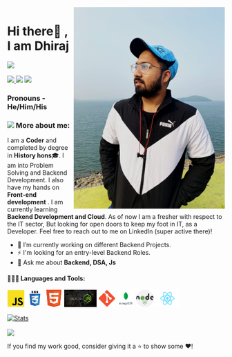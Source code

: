 
<img align='right' src='Entry Pic.jpeg' width='350", height = "200"'>

# Hi there👋 , I am Dhiraj
  
  [<img src="https://img.icons8.com/color/48/000000/linkedin.png" width="3.5%"/>](https://www.linkedin.com/in/dhiraj-kumar-rai-0297241a1/)
  <!-- [<img src="https://img.icons8.com/bubbles/50/4a90e2/domain.png" width="3.5%"/>](https://shubham9471.github.io/ShubhamVerma/) -->
  <a href="dhirajkumarr579@gmail.com"> <img src="https://img.icons8.com/fluent/48/000000/gmail.png" width="3.5%"/> </a>
  [<img src="https://img.icons8.com/fluent/48/4a90e2/github.png" width="3.5%"/>](https://github.com/dhi705042)
  [<img src="https://upload.wikimedia.org/wikipedia/commons/1/19/LeetCode_logo_black.png" width="3.5%"/>](https://leetcode.com/dhi2511/)
  <!-- [<img src="https://mpng.subpng.com/20180629/vue/kisspng-www-mevrouwpak-nl-advertising-graphic-design-insta-instagramm-5b3692f028e740.4061558515303032161676.jpg" width="3.5%"/>](https://www.instagram.com/shubham_9471/) -->
  
  
### Pronouns - He/Him/His 
  
### <img src="https://img.icons8.com/emoji/48/000000/man-technologyst.png"/> More about me:
  
I am a **Coder** and completed by degree in **History hons**:mortar_board:. I am into Problem Solving and Backend Development. I also have my hands on <b>Front-end development</b> . I am currently learning <b>Backend Development and Cloud</b>. As of now I am a fresher with respect to the IT sector, But looking for open doors to keep my foot in IT, as a Developer. Feel free to reach out to me on LinkedIn (super active there)!
  
<!-- ### :1st_place_medal: Some of my acheivements:

* 5 ⭐ on <a href = "https://www.hackerrank.com/dhirajkumarr579" target="_blank">HackerRank</a>
* 500+ Questions on <a href = "https://leetcode.com/dhi2511/" target="_blank">Leetcode</a>.
* Secured 1st place in College's Final Year Project. -->

- 🔭 I’m currently working on different Backend Projects.
- ⚡ I'm looking for an entry-level Backend Roles.
- 💬 Ask me about <b> Backend, DSA, Js</b>
<!-- - <a href = "https://drive.google.com/file/d/1WJmwJ4dO7uD-SvA87Exb_8NK2qXPFdLh/view?usp=sharing" target="_blank"><b>RESUME</b></a>. -->
  
#### 👨🏻‍💻 Languages and Tools: <br />
<!-- <code><img height="40" src="/images/python.png"></code> -->
<code><img height="40" src="/images/js.png"></code>
<code><img height="40" src="/images/css.png"></code>
<code><img height="40" src="/images/html.png"></code>
<code><img height="40" src="/images/Express.png"></code>
<code><img height="40" src="/images/git.png"></code>
<code><img height="40" src="/images/mongoDb.png"></code>
<code><img height="40" src="/images/nodejs.png"></code>
<code><img height="40" src="/images/1280px-React-icon.svg.png"></code>

  
  [![Stats](https://github-readme-stats.vercel.app/api?username=dhi705042&show_icons=true&theme=radical)](https://github-readme-stats.vercel.app/api?username=dhi705042&show_icons=true&theme=radical)&nbsp; &nbsp; &nbsp; &nbsp; &nbsp; &nbsp; &nbsp; &nbsp; &nbsp; &nbsp; 
  
  
  <img height=175 align="center" src="https://github-readme-stats.vercel.app/api/top-langs/?username=dhi705042&hide=c%23,powershell,java&title_color=2aa889&text_color=99d1ce&icon_color=2bbc8a&bg_color=0c1014&langs_count=8&layout=compact" />
  

 If you find my work good, consider giving it a ⭐ to show some ❤️!
